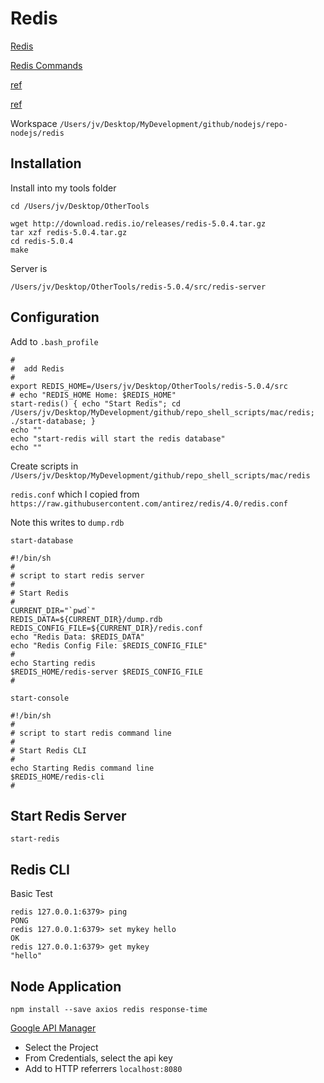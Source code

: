 # Redis

[Redis](https://redis.io/)

[Redis Commands](https://redis.io/commands)

[ref](https://hackernoon.com/using-redis-with-node-js-8d87a48c5dd7)

[ref](https://www.codementor.io/brainyfarm/caching-with-redis-node-js-example-h6o9ii72i)

Workspace `/Users/jv/Desktop/MyDevelopment/github/nodejs/repo-nodejs/redis`

## Installation

Install into my tools folder

```
cd /Users/jv/Desktop/OtherTools
```

```
wget http://download.redis.io/releases/redis-5.0.4.tar.gz
tar xzf redis-5.0.4.tar.gz
cd redis-5.0.4
make
```

Server is

```
/Users/jv/Desktop/OtherTools/redis-5.0.4/src/redis-server
```

## Configuration

Add to `.bash_profile`

```
#
#  add Redis
#
export REDIS_HOME=/Users/jv/Desktop/OtherTools/redis-5.0.4/src
# echo "REDIS_HOME Home: $REDIS_HOME"
start-redis() { echo "Start Redis"; cd /Users/jv/Desktop/MyDevelopment/github/repo_shell_scripts/mac/redis; ./start-database; }
echo ""
echo "start-redis will start the redis database"
echo ""
```

Create scripts in `/Users/jv/Desktop/MyDevelopment/github/repo_shell_scripts/mac/redis`

`redis.conf` which I copied from `https://raw.githubusercontent.com/antirez/redis/4.0/redis.conf`

Note this writes to `dump.rdb`

`start-database`

```
#!/bin/sh
#
# script to start redis server
#
# Start Redis
#
CURRENT_DIR="`pwd`"
REDIS_DATA=${CURRENT_DIR}/dump.rdb
REDIS_CONFIG_FILE=${CURRENT_DIR}/redis.conf
echo "Redis Data: $REDIS_DATA"
echo "Redis Config File: $REDIS_CONFIG_FILE"
#
echo Starting redis
$REDIS_HOME/redis-server $REDIS_CONFIG_FILE
#
```

`start-console`

```
#!/bin/sh
#
# script to start redis command line
#
# Start Redis CLI
#
echo Starting Redis command line
$REDIS_HOME/redis-cli
#
```

## Start Redis Server

```
start-redis
```

## Redis CLI

Basic Test

```
redis 127.0.0.1:6379> ping
PONG
redis 127.0.0.1:6379> set mykey hello
OK
redis 127.0.0.1:6379> get mykey
"hello"
```

## Node Application

```
npm install --save axios redis response-time
```

[Google API Manager](https://console.developers.google.com/)

* Select the Project
* From Credentials, select the api key
* Add to HTTP referrers `localhost:8080`


